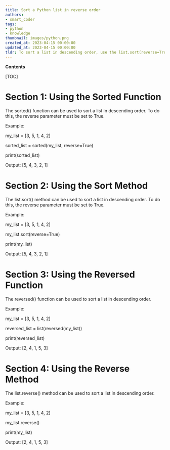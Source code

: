 ```yaml
---
title: Sort a Python list in reverse order
authors:
- smart_coder
tags:
- python
- knowledge
thumbnail: images/python.png
created_at: 2023-04-15 00:00:00
updated_at: 2023-04-15 00:00:00
tldr: To sort a list in descending order, use the list.sort(reverse=True) method.
---
```


**Contents**

[TOC]

# Section 1: Using the Sorted Function

The sorted() function can be used to sort a list in descending order. To do this, the reverse parameter must be set to True.

Example:

my_list = [3, 5, 1, 4, 2]

sorted_list = sorted(my_list, reverse=True)

print(sorted_list)

Output: [5, 4, 3, 2, 1]

# Section 2: Using the Sort Method

The list.sort() method can be used to sort a list in descending order. To do this, the reverse parameter must be set to True.

Example:

my_list = [3, 5, 1, 4, 2]

my_list.sort(reverse=True)

print(my_list)

Output: [5, 4, 3, 2, 1]

# Section 3: Using the Reversed Function

The reversed() function can be used to sort a list in descending order.

Example:

my_list = [3, 5, 1, 4, 2]

reversed_list = list(reversed(my_list))

print(reversed_list)

Output: [2, 4, 1, 5, 3]

# Section 4: Using the Reverse Method

The list.reverse() method can be used to sort a list in descending order.

Example:

my_list = [3, 5, 1, 4, 2]

my_list.reverse()

print(my_list)

Output: [2, 4, 1, 5, 3]
